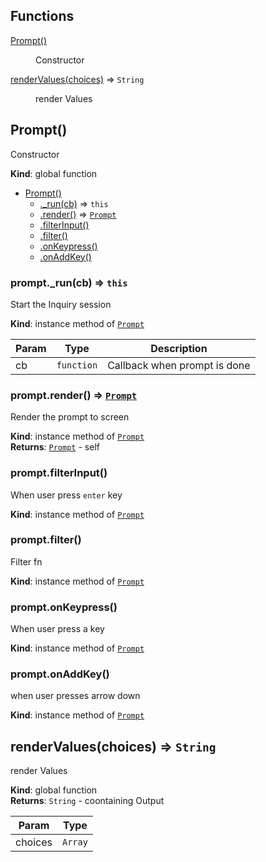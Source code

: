 ## Functions

<dl>
<dt><a href="#Prompt">Prompt()</a></dt>
<dd><p>Constructor</p>
</dd>
<dt><a href="#renderValues">renderValues(choices)</a> ⇒ <code>String</code></dt>
<dd><p>render Values</p>
</dd>
</dl>

<a name="Prompt"></a>

## Prompt()
Constructor

**Kind**: global function  

* [Prompt()](#Prompt)
    * [._run(cb)](#Prompt+_run) ⇒ <code>this</code>
    * [.render()](#Prompt+render) ⇒ <code>[Prompt](#Prompt)</code>
    * [.filterInput()](#Prompt+filterInput)
    * [.filter()](#Prompt+filter)
    * [.onKeypress()](#Prompt+onKeypress)
    * [.onAddKey()](#Prompt+onAddKey)

<a name="Prompt+_run"></a>

### prompt._run(cb) ⇒ <code>this</code>
Start the Inquiry session

**Kind**: instance method of <code>[Prompt](#Prompt)</code>  

| Param | Type | Description |
| --- | --- | --- |
| cb | <code>function</code> | Callback when prompt is done |

<a name="Prompt+render"></a>

### prompt.render() ⇒ <code>[Prompt](#Prompt)</code>
Render the prompt to screen

**Kind**: instance method of <code>[Prompt](#Prompt)</code>  
**Returns**: <code>[Prompt](#Prompt)</code> - self  
<a name="Prompt+filterInput"></a>

### prompt.filterInput()
When user press `enter` key

**Kind**: instance method of <code>[Prompt](#Prompt)</code>  
<a name="Prompt+filter"></a>

### prompt.filter()
Filter fn

**Kind**: instance method of <code>[Prompt](#Prompt)</code>  
<a name="Prompt+onKeypress"></a>

### prompt.onKeypress()
When user press a key

**Kind**: instance method of <code>[Prompt](#Prompt)</code>  
<a name="Prompt+onAddKey"></a>

### prompt.onAddKey()
when user presses arrow down

**Kind**: instance method of <code>[Prompt](#Prompt)</code>  
<a name="renderValues"></a>

## renderValues(choices) ⇒ <code>String</code>
render Values

**Kind**: global function  
**Returns**: <code>String</code> - coontaining Output  

| Param | Type |
| --- | --- |
| choices | <code>Array</code> | 


